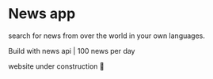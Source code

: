 <h1>News app</h1>

search for news from over the world in your own languages.

Build with news api | 100 news per day

website under construction
🚧
